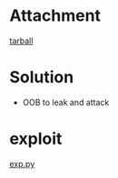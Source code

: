 # Attachment

[tarball](./koeri-stock.tar.gz)

# Solution

- OOB to leak and attack

# exploit

[exp.py](./exp.py)

